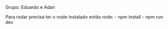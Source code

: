 Grupo: 
    Eduardo e Adair

Para rodar precisa ter o node instalado então rode:
    - npm install
    - npm run dev

